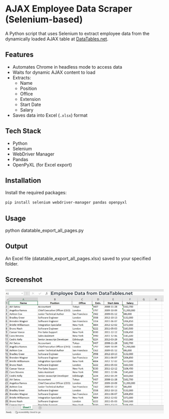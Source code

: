 # AJAX Employee Data Scraper (Selenium-based)

A Python script that uses Selenium to extract employee data from the dynamically loaded AJAX table at [DataTables.net](https://datatables.net/examples/data_sources/ajax.html).

## Features

- Automates Chrome in headless mode to access data
- Waits for dynamic AJAX content to load
- Extracts:
  - Name
  - Position
  - Office
  - Extension
  - Start Date
  - Salary
- Saves data into Excel (`.xlsx`) format

## Tech Stack

- Python
- Selenium
- WebDriver Manager
- Pandas
- OpenPyXL (for Excel export)

## Installation

Install the required packages:

```bash
pip install selenium webdriver-manager pandas openpyxl
```

## Usage

python datatable_export_all_pages.py

## Output

An Excel file (datatable_export_all_pages.xlsx) saved to your specified folder.

## Screenshot

![Employee Data from DataTables.net](Employee-Data-from-DataTables.net.png)

